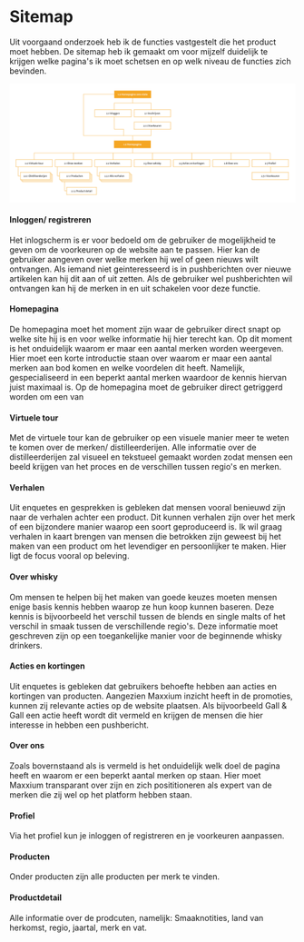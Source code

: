 # Sitemap

Uit voorgaand onderzoek heb ik de functies vastgestelt die het product moet hebben. De sitemap heb ik gemaakt om voor mijzelf duidelijk te krijgen welke pagina's ik moet schetsen en op welk niveau de functies zich bevinden. 

![](../.gitbook/assets/sitemap.png)

#### Inloggen/ registreren

Het inlogscherm is er voor bedoeld om de gebruiker de mogelijkheid te geven om de voorkeuren op de website aan te passen. Hier kan de gebruiker aangeven over welke merken hij wel of geen nieuws wilt ontvangen. Als iemand niet geinteresseerd is in pushberichten over nieuwe artikelen kan hij dit aan of uit zetten. Als de gebruiker wel pushberichten wil ontvangen kan hij de merken in en uit schakelen voor deze functie.  

#### Homepagina

De homepagina moet het moment zijn waar de gebruiker direct snapt op welke site hij is en voor welke informatie hij hier terecht kan. Op dit moment is het onduidelijk waarom er maar een aantal merken worden weergeven. Hier moet een korte introductie staan over waarom er maar een aantal merken aan bod komen en welke voordelen dit heeft. Namelijk, gespecialiseerd in een beperkt aantal merken waardoor de kennis hiervan juist maximaal is. Op de homepagina moet de gebruiker direct getriggerd worden om een van 

#### **Virtuele tour** 

Met de virtuele tour kan de gebruiker op een visuele manier meer te weten te komen over de merken/ distilleerderijen. Alle informatie over de distilleerderijen zal visueel en tekstueel gemaakt worden zodat mensen een beeld krijgen van het proces en de verschillen tussen regio's en merken. 

#### **Verhalen**

Uit enquetes en gesprekken is gebleken dat mensen vooral benieuwd zijn naar de verhalen achter een product. Dit kunnen verhalen zijn over het merk of een bijzondere manier waarop een soort geproduceerd is. Ik wil graag verhalen in kaart brengen van mensen die betrokken zijn geweest bij het maken van een product om het levendiger en persoonlijker te maken. Hier ligt de focus vooral op beleving. 

#### **Over whisky** 

Om mensen te helpen bij het maken van goede keuzes moeten mensen enige basis kennis hebben waarop ze hun koop kunnen baseren. Deze kennis is bijvoorbeeld het verschil tussen de blends en single malts of het verschil in smaak tussen de verschillende regio's. Deze informatie moet geschreven zijn op een toegankelijke manier voor de beginnende whisky drinkers. 

#### Acties en kortingen

Uit enquetes is gebleken dat gebruikers behoefte hebben aan acties en kortingen van producten. Aangezien Maxxium inzicht heeft in de promoties, kunnen zij relevante acties op de website plaatsen. Als bijvoorbeeld Gall & Gall een actie heeft wordt dit vermeld en krijgen de mensen die hier interesse in hebben een pushbericht. 

#### **Over ons** 

Zoals bovernstaand als is vermeld is het onduidelijk welk doel de pagina heeft en waarom er een beperkt aantal merken op staan. Hier moet Maxxium transparant over zijn en zich posititioneren als expert van de merken die zij wel op het platform hebben staan. 

#### Profiel 

Via het profiel kun je inloggen of registreren en je voorkeuren aanpassen. 

#### **Producten**

Onder producten zijn alle producten per merk te vinden. 

#### Productdetail

Alle informatie over de prodcuten, namelijk: Smaaknotities, land van herkomst, regio, jaartal, merk en vat. 

